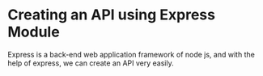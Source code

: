 # Creating an API using Express Module
Express is a back-end web application framework of node js, and with the help of express, we can create an API very easily.
